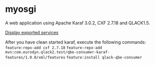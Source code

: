 # myosgi

A web application using Apache Karaf 3.0.2, CXF 2.7.18 and QLACK1.5.

[Display exported services](http://localhost:8181/cxf?_wadl)

After you have clean started karaf, execute the following commands:
`feature:repo-add cxf 2.7.18`
`feature:repo-add mvn:com.eurodyn.qlack2.test/qbe-consumer-karaf-features/1.0.0/xml/features`
`feature:install qlack-qbe-consumer`